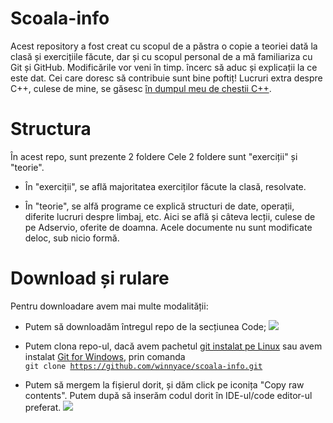 # Scoala-info

Acest repository a fost creat cu scopul de a păstra o copie a teoriei dată la clasă și exercițiile făcute, dar și cu scopul personal de a mă familiariza cu Git și GitHub.
Modificările vor veni în timp. încerc să aduc și explicații la ce este dat. Cei care doresc să contribuie sunt bine poftiț! 
Lucruri extra despre C++, culese de mine, se găsesc [în dumpul meu de chestii C++](https://github.com/winnyace/my-cpp-dump).

# Structura

În acest repo, sunt prezente 2 foldere
Cele 2 foldere sunt "exerciții" și "teorie".

* În "exerciții", se află majoritatea exerciților făcute la clasă, resolvate.

* În "teorie", se alfă programe ce explică structuri de date, operații, diferite lucruri despre limbaj, etc. Aici se află și câteva lecții, culese de pe Adservio, oferite de doamna. Acele documente nu sunt modificate deloc, sub nicio formă.

# Download și rulare

Pentru downloadare avem mai multe modalității:

* Putem să downloadăm întregul repo de la secțiunea Code; ![](https://winnyace82.s-ul.eu/jstS8jmk)

* Putem clona repo-ul, dacă avem pachetul [git instalat pe Linux](https://pkgs.org/download/git) sau avem instalat [Git for Windows](https://gitforwindows.org/), prin comanda 
<br> <code>git clone https://github.com/winnyace/scoala-info.git</code>

* Putem să mergem la fișierul dorit, și dăm click pe iconița "Copy raw contents". Putem după să inserăm codul dorit în IDE-ul/code editor-ul preferat. ![](https://winnyace82.s-ul.eu/BRxabe2w)

